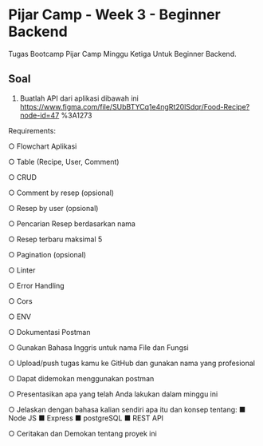 # Pijar Camp - Week 3 - Beginner Backend

Tugas Bootcamp Pijar Camp Minggu Ketiga Untuk Beginner Backend.

## Soal

1. Buatlah API dari aplikasi dibawah ini
https://www.figma.com/file/SUbBTYCq1e4ngRt20lSdqr/Food-Recipe?node-id=47
%3A1273

Requirements:

○ Flowchart Aplikasi

○ Table (Recipe, User, Comment)

○ CRUD

○ Comment by resep (opsional)

○ Resep by user (opsional)

○ Pencarian Resep berdasarkan nama

○ Resep terbaru maksimal 5

○ Pagination (opsional)

○ Linter

○ Error Handling

○ Cors

○ ENV

○ Dokumentasi Postman

○ Gunakan Bahasa Inggris untuk nama File dan Fungsi

○ Upload/push tugas kamu ke GitHub dan gunakan nama yang profesional

○ Dapat didemokan menggunakan postman

○ Presentasikan apa yang telah Anda lakukan dalam minggu ini

○ Jelaskan dengan bahasa kalian sendiri apa itu dan konsep tentang:
■ Node JS
■ Express
■ postgreSQL
■ REST API

○ Ceritakan dan Demokan tentang proyek ini
